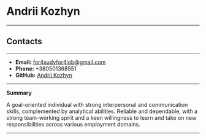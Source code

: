 # Andrii Kozhyn
***

## Contacts
***
- **Email:** for4sudyfor4job@gmail.com
- **Phone:** +380501368551
- **GitHub:** [Andrii Kozhyn](https://github.com/CodeProCore)
***
**Summary**

A goal-oriented individual with strong interpersonal and communication skills, complemented by analytical abilities. Reliable and dependable, with a strong team-working spirit and a keen willingness to learn and take on new responsibilities across various employment domains.

***